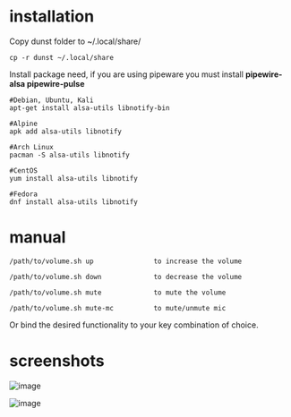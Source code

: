 # installation
Copy dunst folder to ~/.local/share/
```
cp -r dunst ~/.local/share
```
Install package need, if you are using pipeware you must install <b>pipewire-alsa pipewire-pulse</b>
```
#Debian, Ubuntu, Kali
apt-get install alsa-utils libnotify-bin

#Alpine
apk add alsa-utils libnotify

#Arch Linux
pacman -S alsa-utils libnotify

#CentOS
yum install alsa-utils libnotify

#Fedora
dnf install alsa-utils libnotify
```

# manual

```
/path/to/volume.sh up            	to increase the volume

/path/to/volume.sh down          	to decrease the volume

/path/to/volume.sh mute          	to mute the volume

/path/to/volume.sh mute-mc          to mute/unmute mic
```

Or bind the desired functionality to your key combination of choice.
# screenshots
![image](https://github.com/wildan-pratama/volume-notification/assets/84622086/594d973d-faaf-44d8-9882-91615c261134)

![image](https://github.com/wildan-pratama/volume-notification/assets/84622086/8202e80a-1cc8-4e20-9e1f-59cbb68554a1)
